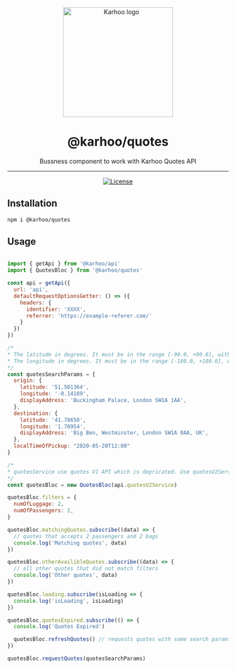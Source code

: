 <div align="center">
<a href="https://karhoo.com">
  <img
    alt="Karhoo logo"
    width="250px"
    src="https://cdn.karhoo.com/s/images/logos/karhoo_logo.png"
  />
</a>

<h1>@karhoo/quotes</h1>

Bussness component to work with Karhoo Quotes API
<br />

<hr />

[![License](https://img.shields.io/badge/License-BSD%202--Clause-orange.svg)](https://opensource.org/licenses/BSD-2-Clause)

</div>

## Installation

```sh
npm i @karhoo/quotes
```

## Usage

```js

import { getApi } from '@karhoo/api'
import { QuotesBloc } from '@karhoo/quotes'

const api = getApi({
  url: 'api',
  defaultRequestOptionsGetter: () => ({
    headers: {
      identifier: 'XXXX',
      referrer: 'https://example-referer.com/'
    }
  })
})

/*
* The latitude in degrees. It must be in the range [-90.0, +90.0], with at least 4  decimal digits of precision.
* The longitude in degrees. It must be in the range [-180.0, +180.0], with at least 4  decimal digits of precision.
*/
const quotesSearchParams = {
  origin: {
    latitude: '51.501364',
    longitude: '-0.14189',
    displayAddress: 'Buckingham Palace, London SW1A 1AA',
  },
  destination: {
    latitude: '41.78650',
    longitude: '1.78954',
    displayAddress: 'Big Ben, Westminster, London SW1A 0AA, UK',
  },
  localTimeOfPickup: "2020-05-20T12:00"
}

/*
* quotesService use quotes V1 API which is depricated. Use quotesV2Service instead
*/
const quotesBloc = new QuotesBloc(api.quotesV2Service)

quotesBloc.filters = {
  numOfLuggage: 2,
  numOfPassengers: 2,
}

quotesBloc.matchingQuotes.subscribe((data) => {
  // quotes that accepts 2 passengers and 2 bags
  console.log('Matching quotes', data)
})

quotesBloc.otherAvailibleQuotes.subscribe((data) => {
  // all other quotes that did not match filters
  console.log('Other quotes', data)
})

quotesBloc.loading.subscribe(isLoading => {
  console.log('isLoading', isLoading)
})

quotesBloc.quotesExpired.subscribe(() => {
  console.log('Quotes Expired')

  quotesBloc.refreshQuotes() // requests quotes with same search params
})

quotesBloc.requestQuotes(quotesSearchParams)

```
